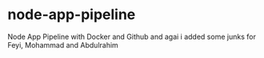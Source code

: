 # node-app-pipeline
Node App Pipeline with Docker and Github and agai i added some junks for
Feyi, Mohammad and Abdulrahim

